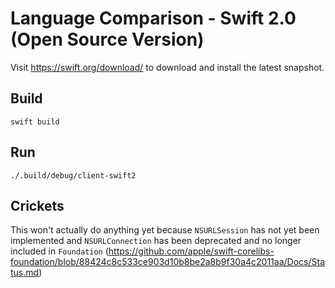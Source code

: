 # Language Comparison - Swift 2.0 (Open Source Version)

Visit https://swift.org/download/ to download and install the latest snapshot.

## Build

    swift build

## Run

    ./.build/debug/client-swift2

## Crickets

This won't actually do anything yet because `NSURLSession` has not yet been implemented and `NSURLConnection` has been
deprecated and no longer included in `Foundation`
(https://github.com/apple/swift-corelibs-foundation/blob/88424c8c533ce903d10b8be2a8b9f30a4c2011aa/Docs/Status.md)
